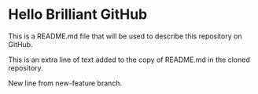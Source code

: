 # Hello Brilliant GitHub

This is a README.md file that will be used to describe this repository on GitHub.

This is an extra line of text added to the copy of README.md in the cloned repository.

New line from new-feature branch. 
